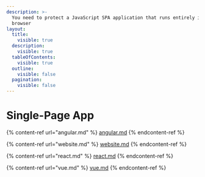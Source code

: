 ```yaml
---
description: >-
  You need to protect a JavaScript SPA application that runs entirely in a
  browser
layout:
  title:
    visible: true
  description:
    visible: true
  tableOfContents:
    visible: true
  outline:
    visible: false
  pagination:
    visible: false
---
```


# Single-Page App

{% content-ref url="angular.md" %}
[angular.md](angular.md)
{% endcontent-ref %}

{% content-ref url="website.md" %}
[website.md](website.md)
{% endcontent-ref %}

{% content-ref url="react.md" %}
[react.md](react.md)
{% endcontent-ref %}

{% content-ref url="vue.md" %}
[vue.md](vue.md)
{% endcontent-ref %}